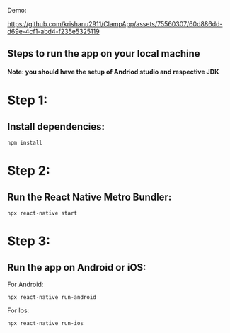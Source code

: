 Demo: 

https://github.com/krishanu2911/ClampApp/assets/75560307/60d886dd-d69e-4cf1-abd4-f235e5325119

## Steps to run the app on your local machine
#### Note: you should have the setup of Andriod studio and respective JDK

# Step 1:
## Install dependencies:
```
npm install
```

# Step 2:
## Run the React Native Metro Bundler:
```
npx react-native start

```

# Step 3:
## Run the app on Android or iOS:
For Android:
```
npx react-native run-android

```
For Ios:
```
npx react-native run-ios

```



